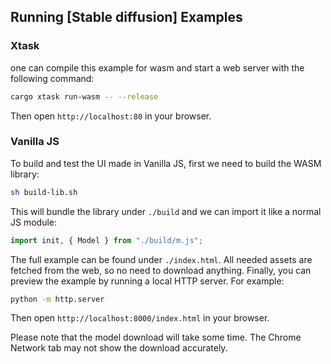 ## Running [Stable diffusion] Examples

### Xtask
one can compile this example for wasm and start a web server with the following command:
```bash
cargo xtask run-wasm -- --release
```
Then open `http://localhost:80` in your browser.


### Vanilla JS

To build and test the UI made in Vanilla JS, first we need to build the WASM library:

```bash
sh build-lib.sh
```


This will bundle the library under `./build` and we can import it like a normal JS module:

```js
import init, { Model } from "./build/m.js";
```

The full example can be found under `./index.html`. All needed assets are fetched from the web, so no need to download anything.
Finally, you can preview the example by running a local HTTP server. For example:

```bash
python -m http.server
```

Then open `http://localhost:8000/index.html` in your browser.


Please note that the model download will take some time. The Chrome Network tab may not show the download accurately. 